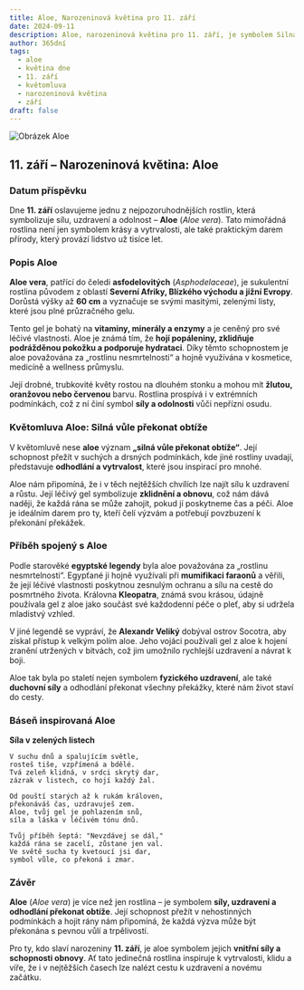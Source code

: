 ```yaml
---
title: Aloe, Narozeninová květina pro 11. září
date: 2024-09-11
description: Aloe, narozeninová květina pro 11. září, je symbolem Silná vůle překonat obtíže. Objevte její jedinečný význam, fascinující příběhy a poezii, která oslavuje její krásu.
author: 365dní
tags:
  - aloe
  - květina dne
  - 11. září
  - květomluva
  - narozeninová květina
  - září
draft: false
---
```


![Obrázek Aloe](https://cdn.pixabay.com/photo/2018/04/15/23/38/aloe-vera-3323199_1280.jpg#center)

## 11. září – Narozeninová květina: Aloe

### Datum příspěvku

Dne **11. září** oslavujeme jednu z nejpozoruhodnějších rostlin, která symbolizuje sílu, uzdravení a odolnost – **Aloe** (_Aloe vera_). Tato mimořádná rostlina není jen symbolem krásy a vytrvalosti, ale také praktickým darem přírody, který provází lidstvo už tisíce let.

### Popis Aloe

**Aloe vera**, patřící do čeledi **asfodelovitých** (_Asphodelaceae_), je sukulentní rostlina původem z oblastí **Severní Afriky, Blízkého východu a jižní Evropy**. Dorůstá výšky až **60 cm** a vyznačuje se svými masitými, zelenými listy, které jsou plné průzračného gelu.

Tento gel je bohatý na **vitaminy, minerály a enzymy** a je ceněný pro své léčivé vlastnosti. Aloe je známá tím, že **hojí popáleniny, zklidňuje podrážděnou pokožku a podporuje hydrataci**. Díky těmto schopnostem je aloe považována za „rostlinu nesmrtelnosti“ a hojně využívána v kosmetice, medicíně a wellness průmyslu.

Její drobné, trubkovité květy rostou na dlouhém stonku a mohou mít **žlutou, oranžovou nebo červenou** barvu. Rostlina prospívá i v extrémních podmínkách, což z ní činí symbol **síly a odolnosti** vůči nepřízni osudu.

### Květomluva Aloe: Silná vůle překonat obtíže

V květomluvě nese **aloe** význam **„silná vůle překonat obtíže“**. Její schopnost přežít v suchých a drsných podmínkách, kde jiné rostliny uvadají, představuje **odhodlání a vytrvalost**, které jsou inspirací pro mnohé.

Aloe nám připomíná, že i v těch nejtěžších chvílích lze najít sílu k uzdravení a růstu. Její léčivý gel symbolizuje **zklidnění a obnovu**, což nám dává naději, že každá rána se může zahojit, pokud jí poskytneme čas a péči. Aloe je ideálním darem pro ty, kteří čelí výzvám a potřebují povzbuzení k překonání překážek.

### Příběh spojený s Aloe

Podle starověké **egyptské legendy** byla aloe považována za „rostlinu nesmrtelnosti“. Egypťané ji hojně využívali při **mumifikaci faraonů** a věřili, že její léčivé vlastnosti poskytnou zesnulým ochranu a sílu na cestě do posmrtného života. Královna **Kleopatra**, známá svou krásou, údajně používala gel z aloe jako součást své každodenní péče o pleť, aby si udržela mladistvý vzhled.

V jiné legendě se vypráví, že **Alexandr Veliký** dobýval ostrov Socotra, aby získal přístup k velkým polím aloe. Jeho vojáci používali gel z aloe k hojení zranění utržených v bitvách, což jim umožnilo rychlejší uzdravení a návrat k boji.

Aloe tak byla po staletí nejen symbolem **fyzického uzdravení**, ale také **duchovní síly** a odhodlání překonat všechny překážky, které nám život staví do cesty.

### Báseň inspirovaná Aloe

**Síla v zelených listech**

```
V suchu dnů a spalujícím světle,  
rosteš tiše, vzpřímená a bdělé.  
Tvá zeleň klidná, v srdci skrytý dar,  
zázrak v listech, co hojí každý žal.  

Od pouští starých až k rukám královen,  
překonáváš čas, uzdravuješ zem.  
Aloe, tvůj gel je pohlazením snů,  
síla a láska v léčivém tónu dnů.  

Tvůj příběh šeptá: "Nevzdávej se dál,"  
každá rána se zacelí, zůstane jen val.  
Ve světě sucha ty kvetoucí jsi dar,  
symbol vůle, co překoná i zmar.  
```

### Závěr

**Aloe** (_Aloe vera_) je více než jen rostlina – je symbolem **síly, uzdravení a odhodlání překonat obtíže**. Její schopnost přežít v nehostinných podmínkách a hojit rány nám připomíná, že každá výzva může být překonána s pevnou vůlí a trpělivostí.

Pro ty, kdo slaví narozeniny **11. září**, je aloe symbolem jejich **vnitřní síly a schopnosti obnovy**. Ať tato jedinečná rostlina inspiruje k vytrvalosti, klidu a víře, že i v nejtěžších časech lze nalézt cestu k uzdravení a novému začátku.